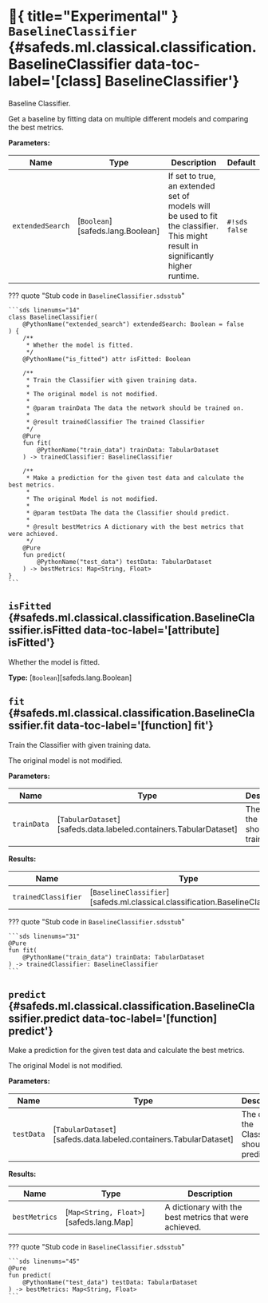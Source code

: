 [//]: # (DO NOT EDIT THIS FILE DIRECTLY. Instead, edit the corresponding stub file and execute `npm run docs:api`.)

# :test_tube:{ title="Experimental" } <code class="doc-symbol doc-symbol-class"></code> `BaselineClassifier` {#safeds.ml.classical.classification.BaselineClassifier data-toc-label='[class] BaselineClassifier'}

Baseline Classifier.

Get a baseline by fitting data on multiple different models and comparing the best metrics.

**Parameters:**

| Name | Type | Description | Default |
|------|------|-------------|---------|
| `extendedSearch` | [`Boolean`][safeds.lang.Boolean] | If set to true, an extended set of models will be used to fit the classifier. This might result in significantly higher runtime. | `#!sds false` |

??? quote "Stub code in `BaselineClassifier.sdsstub`"

    ```sds linenums="14"
    class BaselineClassifier(
        @PythonName("extended_search") extendedSearch: Boolean = false
    ) {
        /**
         * Whether the model is fitted.
         */
        @PythonName("is_fitted") attr isFitted: Boolean

        /**
         * Train the Classifier with given training data.
         *
         * The original model is not modified.
         *
         * @param trainData The data the network should be trained on.
         *
         * @result trainedClassifier The trained Classifier
         */
        @Pure
        fun fit(
            @PythonName("train_data") trainData: TabularDataset
        ) -> trainedClassifier: BaselineClassifier

        /**
         * Make a prediction for the given test data and calculate the best metrics.
         *
         * The original Model is not modified.
         *
         * @param testData The data the Classifier should predict.
         *
         * @result bestMetrics A dictionary with the best metrics that were achieved.
         */
        @Pure
        fun predict(
            @PythonName("test_data") testData: TabularDataset
        ) -> bestMetrics: Map<String, Float>
    }
    ```

## <code class="doc-symbol doc-symbol-attribute"></code> `isFitted` {#safeds.ml.classical.classification.BaselineClassifier.isFitted data-toc-label='[attribute] isFitted'}

Whether the model is fitted.

**Type:** [`Boolean`][safeds.lang.Boolean]

## <code class="doc-symbol doc-symbol-function"></code> `fit` {#safeds.ml.classical.classification.BaselineClassifier.fit data-toc-label='[function] fit'}

Train the Classifier with given training data.

The original model is not modified.

**Parameters:**

| Name | Type | Description | Default |
|------|------|-------------|---------|
| `trainData` | [`TabularDataset`][safeds.data.labeled.containers.TabularDataset] | The data the network should be trained on. | - |

**Results:**

| Name | Type | Description |
|------|------|-------------|
| `trainedClassifier` | [`BaselineClassifier`][safeds.ml.classical.classification.BaselineClassifier] | The trained Classifier |

??? quote "Stub code in `BaselineClassifier.sdsstub`"

    ```sds linenums="31"
    @Pure
    fun fit(
        @PythonName("train_data") trainData: TabularDataset
    ) -> trainedClassifier: BaselineClassifier
    ```

## <code class="doc-symbol doc-symbol-function"></code> `predict` {#safeds.ml.classical.classification.BaselineClassifier.predict data-toc-label='[function] predict'}

Make a prediction for the given test data and calculate the best metrics.

The original Model is not modified.

**Parameters:**

| Name | Type | Description | Default |
|------|------|-------------|---------|
| `testData` | [`TabularDataset`][safeds.data.labeled.containers.TabularDataset] | The data the Classifier should predict. | - |

**Results:**

| Name | Type | Description |
|------|------|-------------|
| `bestMetrics` | [`Map<String, Float>`][safeds.lang.Map] | A dictionary with the best metrics that were achieved. |

??? quote "Stub code in `BaselineClassifier.sdsstub`"

    ```sds linenums="45"
    @Pure
    fun predict(
        @PythonName("test_data") testData: TabularDataset
    ) -> bestMetrics: Map<String, Float>
    ```
